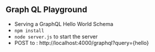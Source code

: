 ## Graph QL Playground

- Serving a GraphQL Hello World Schema 
- `npm install`
- `node server.js` to start the server
- POST to : http://localhost:4000/graphql?query={hello}
